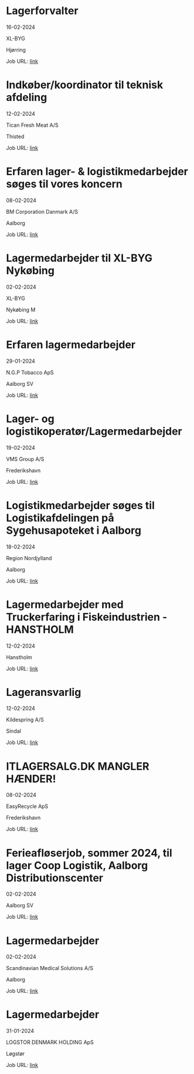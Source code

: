 # Lagerforvalter
16-02-2024

XL-BYG

Hjørring

Job URL: [link](https://app.elvium.com/da/positions/25109/job_posting?referer_host=www.jobindex.dk)


# Indkøber/koordinator til teknisk afdeling
12-02-2024

Tican Fresh Meat A/S

Thisted

Job URL: [link](https://www.jobindex.dk/img/pdf/20240209_Indkoeber_tekn_afd.pdf)


# Erfaren lager- & logistikmedarbejder søges til vores koncern
08-02-2024

BM Corporation Danmark A/S

Aalborg

Job URL: [link](https://www.jobindex.dk/img/pdf/bm_corporation_20240208sul.pdf)


# Lagermedarbejder til XL-BYG Nykøbing
02-02-2024

XL-BYG

Nykøbing M

Job URL: [link](https://app.elvium.com/da/positions/24894/job_posting?referer_host=www.jobindex.dk)


# Erfaren lagermedarbejder
29-01-2024

N.G.P Tobacco ApS

Aalborg SV

Job URL: [link](https://www.jobindex.dk/jobannonce/501508/erfaren-lagermedarbejder)


# Lager- og logistikoperatør/Lagermedarbejder
19-02-2024

VMS Group A/S

Frederikshavn

Job URL: [link](https://www.nordjyskejob.dk/resultat/lager-og-logistikoperatoerlagermedarbejder-lja-85339660.aspx?jobId=LJA-85339660&list=SearchResultsJobsIds&index=17&querydesc=SearchJobQueryDescription&viewedfrom=1)


# Logistikmedarbejder søges til Logistikafdelingen på Sygehusapoteket i Aalborg
18-02-2024

Region Nordjylland

Aalborg

Job URL: [link](https://www.jobindex.dk/jobannonce/r12308379/logistikmedarbejder-soeges-til-logistikafdelingen-paa-sygehusapoteket-i-aalborg)


# Lagermedarbejder med Truckerfaring i Fiskeindustrien - HANSTHOLM
12-02-2024



Hanstholm

Job URL: [link](https://www.jobindex.dk/jobannonce/r12294348/lagermedarbejder-med-truckerfaring-i-fiskeindustrien-hanstholm)


# Lageransvarlig
12-02-2024

Kildespring A/S

Sindal

Job URL: [link](https://www.jobindex.dk/jobannonce/r12294134/lageransvarlig)


# ITLAGERSALG.DK MANGLER HÆNDER!
08-02-2024

EasyRecycle ApS

Frederikshavn

Job URL: [link](https://www.jobindex.dk/jobannonce/r12285407/itlagersalgdk-mangler-haender)


# Ferieafløserjob, sommer 2024, til lager Coop Logistik, Aalborg Distributionscenter
02-02-2024



Aalborg SV

Job URL: [link](https://www.jobindex.dk/jobannonce/r12270319/ferieafloeserjob-sommer-2024-til-lager-coop-logistik-aalborg-distributionscenter)


# Lagermedarbejder
02-02-2024

Scandinavian Medical Solutions A/S

Aalborg

Job URL: [link](https://www.jobindex.dk/jobannonce/r12269852/lagermedarbejder)


# Lagermedarbejder
31-01-2024

LOGSTOR DENMARK HOLDING ApS

Løgstør

Job URL: [link](https://www.jobindex.dk/jobannonce/r12262968/lagermedarbejder)


